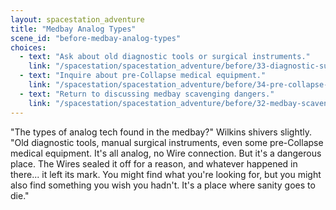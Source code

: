 ```yaml
---
layout: spacestation_adventure
title: "Medbay Analog Types"
scene_id: "before-medbay-analog-types"
choices:
  - text: "Ask about old diagnostic tools or surgical instruments."
    link: "/spacestation/spacestation_adventure/before/33-diagnostic-surgical-tools/"
  - text: "Inquire about pre-Collapse medical equipment."
    link: "/spacestation/spacestation_adventure/before/34-pre-collapse-medical-equipment/"
  - text: "Return to discussing medbay scavenging dangers."
    link: "/spacestation/spacestation_adventure/before/32-medbay-scavenging-dangers/"
---
```


"The types of analog tech found in the medbay?" Wilkins shivers slightly. "Old diagnostic tools, manual surgical instruments, even some pre-Collapse medical equipment. It's all analog, no Wire connection. But it's a dangerous place. The Wires sealed it off for a reason, and whatever happened in there... it left its mark. You might find what you're looking for, but you might also find something you wish you hadn't. It's a place where sanity goes to die."
